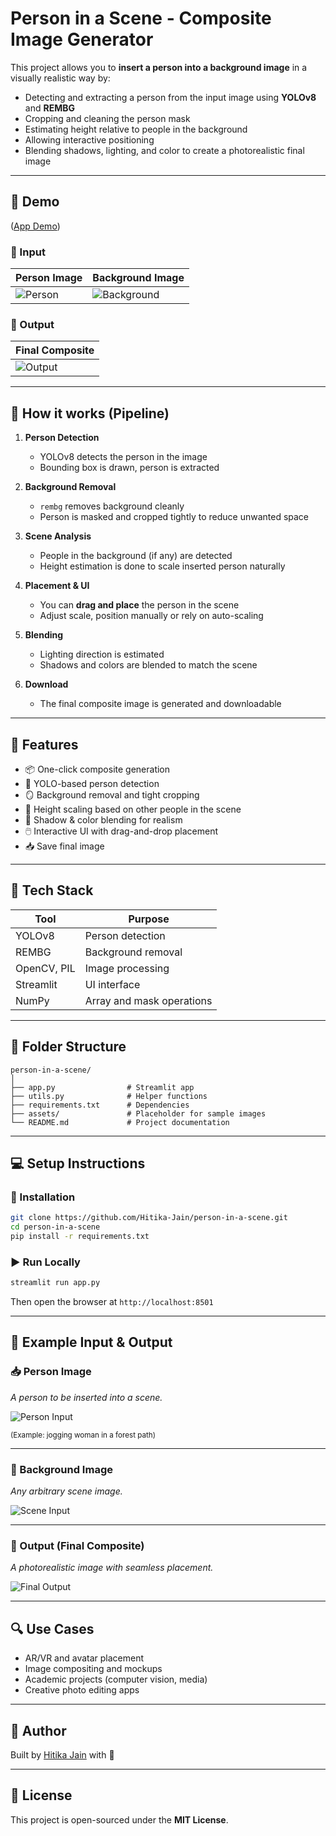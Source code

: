 # Person in a Scene - Composite Image Generator

This project allows you to **insert a person into a background image** in a visually realistic way by:
- Detecting and extracting a person from the input image using **YOLOv8** and **REMBG**
- Cropping and cleaning the person mask
- Estimating height relative to people in the background
- Allowing interactive positioning
- Blending shadows, lighting, and color to create a photorealistic final image

---

## 🌟 Demo
([App Demo](https://person-in-a-scene-hneohw7evjfqszvkkyvm8w.streamlit.app/))

### 🎯 Input

| Person Image | Background Image |
|--------------|------------------|
| ![Person](./assets/person.jpg) | ![Background](./assets/background.jpg) |

### 🔄 Output

| Final Composite |
|-----------------|
| ![Output](./assets/composite.jpg) |

---

## 🎥 How it works (Pipeline)

1. **Person Detection**
   - YOLOv8 detects the person in the image
   - Bounding box is drawn, person is extracted

2. **Background Removal**
   - `rembg` removes background cleanly
   - Person is masked and cropped tightly to reduce unwanted space

3. **Scene Analysis**
   - People in the background (if any) are detected
   - Height estimation is done to scale inserted person naturally

4. **Placement & UI**
   - You can **drag and place** the person in the scene
   - Adjust scale, position manually or rely on auto-scaling

5. **Blending**
   - Lighting direction is estimated
   - Shadows and colors are blended to match the scene

6. **Download**
   - The final composite image is generated and downloadable

---

## 🚀 Features

- 📦 One-click composite generation
- 🧍 YOLO-based person detection
- 🪞 Background removal and tight cropping
- 📏 Height scaling based on other people in the scene
- 🎨 Shadow & color blending for realism
- 🖱️ Interactive UI with drag-and-drop placement
- 📥 Save final image

---

## 🧪 Tech Stack

| Tool          | Purpose                      |
|---------------|------------------------------|
| YOLOv8        | Person detection             |
| REMBG         | Background removal           |
| OpenCV, PIL   | Image processing             |
| Streamlit     | UI interface                 |
| NumPy         | Array and mask operations    |

---

## 🧰 Folder Structure

```
person-in-a-scene/
│
├── app.py                # Streamlit app
├── utils.py              # Helper functions
├── requirements.txt      # Dependencies
├── assets/               # Placeholder for sample images
└── README.md             # Project documentation
```

---

## 💻 Setup Instructions

### 🔧 Installation

```bash
git clone https://github.com/Hitika-Jain/person-in-a-scene.git
cd person-in-a-scene
pip install -r requirements.txt
```

### ▶️ Run Locally

```bash
streamlit run app.py
```

Then open the browser at `http://localhost:8501`

---

## 📸 Example Input & Output

### 📥 Person Image

_A person to be inserted into a scene._

![Person Input](./assets/person.jpg)

<sub>(Example: jogging woman in a forest path)</sub>

---

### 🌄 Background Image

_Any arbitrary scene image._

![Scene Input](./assets/background.jpg)

---

### 🎨 Output (Final Composite)

_A photorealistic image with seamless placement._

![Final Output](./assets/composite.jpg)

---

## 🔍 Use Cases

- AR/VR and avatar placement
- Image compositing and mockups
- Academic projects (computer vision, media)
- Creative photo editing apps

---

## 🙋 Author

Built by [Hitika Jain](https://github.com/Hitika-Jain) with 💙

---

## 📄 License

This project is open-sourced under the **MIT License**.